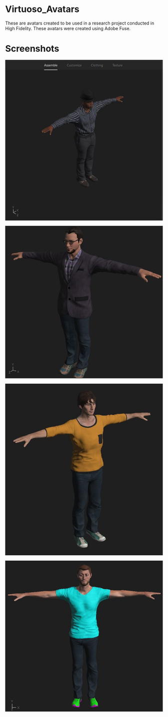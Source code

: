 # Virtuoso_Avatars


These are avatars created to be used in a research project conducted in High Fidelity. These avatars were created using Adobe Fuse.

# Screenshots
![Screenshot](/a3_pic.JPG)

![Screenshot](/drS.JPG)

![Screenshot](/noah.JPG)

![Screenshot](/heath.JPG)
